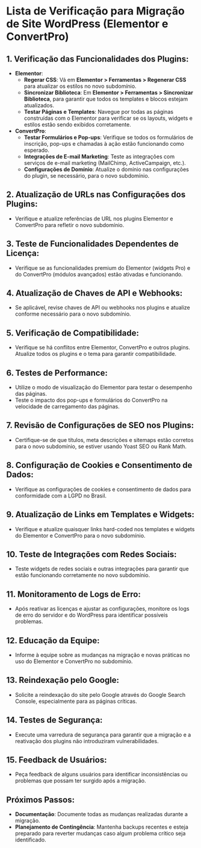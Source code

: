 # Lista de Verificação para Migração de Site WordPress (Elementor e ConvertPro)

## 1. Verificação das Funcionalidades dos Plugins:
- **Elementor**:
  - **Regerar CSS**: Vá em **Elementor > Ferramentas > Regenerar CSS** para atualizar os estilos no novo subdomínio.
  - **Sincronizar Biblioteca**: Em **Elementor > Ferramentas > Sincronizar Biblioteca**, para garantir que todos os templates e blocos estejam atualizados.
  - **Testar Páginas e Templates**: Navegue por todas as páginas construídas com o Elementor para verificar se os layouts, widgets e estilos estão sendo exibidos corretamente.
- **ConvertPro**:
  - **Testar Formulários e Pop-ups**: Verifique se todos os formulários de inscrição, pop-ups e chamadas à ação estão funcionando como esperado.
  - **Integrações de E-mail Marketing**: Teste as integrações com serviços de e-mail marketing (MailChimp, ActiveCampaign, etc.).
  - **Configurações de Domínio**: Atualize o domínio nas configurações do plugin, se necessário, para o novo subdomínio.

## 2. Atualização de URLs nas Configurações dos Plugins:
- Verifique e atualize referências de URL nos plugins Elementor e ConvertPro para refletir o novo subdomínio.

## 3. Teste de Funcionalidades Dependentes de Licença:
- Verifique se as funcionalidades premium do Elementor (widgets Pro) e do ConvertPro (módulos avançados) estão ativadas e funcionando.

## 4. Atualização de Chaves de API e Webhooks:
- Se aplicável, revise chaves de API ou webhooks nos plugins e atualize conforme necessário para o novo subdomínio.

## 5. Verificação de Compatibilidade:
- Verifique se há conflitos entre Elementor, ConvertPro e outros plugins. Atualize todos os plugins e o tema para garantir compatibilidade.

## 6. Testes de Performance:
- Utilize o modo de visualização do Elementor para testar o desempenho das páginas.
- Teste o impacto dos pop-ups e formulários do ConvertPro na velocidade de carregamento das páginas.

## 7. Revisão de Configurações de SEO nos Plugins:
- Certifique-se de que títulos, meta descrições e sitemaps estão corretos para o novo subdomínio, se estiver usando Yoast SEO ou Rank Math.

## 8. Configuração de Cookies e Consentimento de Dados:
- Verifique as configurações de cookies e consentimento de dados para conformidade com a LGPD no Brasil.

## 9. Atualização de Links em Templates e Widgets:
- Verifique e atualize quaisquer links hard-coded nos templates e widgets do Elementor e ConvertPro para o novo subdomínio.

## 10. Teste de Integrações com Redes Sociais:
- Teste widgets de redes sociais e outras integrações para garantir que estão funcionando corretamente no novo subdomínio.

## 11. Monitoramento de Logs de Erro:
- Após reativar as licenças e ajustar as configurações, monitore os logs de erro do servidor e do WordPress para identificar possíveis problemas.

## 12. Educação da Equipe:
- Informe à equipe sobre as mudanças na migração e novas práticas no uso do Elementor e ConvertPro no subdomínio.

## 13. Reindexação pelo Google:
- Solicite a reindexação do site pelo Google através do Google Search Console, especialmente para as páginas críticas.

## 14. Testes de Segurança:
- Execute uma varredura de segurança para garantir que a migração e a reativação dos plugins não introduziram vulnerabilidades.

## 15. Feedback de Usuários:
- Peça feedback de alguns usuários para identificar inconsistências ou problemas que possam ter surgido após a migração.

## Próximos Passos:
- **Documentação**: Documente todas as mudanças realizadas durante a migração.
- **Planejamento de Contingência**: Mantenha backups recentes e esteja preparado para reverter mudanças caso algum problema crítico seja identificado.
